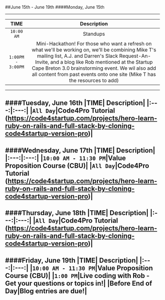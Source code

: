 ##June 15th - June 19th
####Monday, June 15th

---
|TIME| Description|
|:---:|:---:|
|`10:00 AM`|Standups|
|`1:00PM - 3:00PM`|Mini-Hackathon!  For those who want a refresh on what we'll be working on, we'll be combining Mike T's mailing list, A.J. and Darren's Slack Request-An-Invite, and a blog like Rob mentioned at the Startup Cape Breton 3.0 brainstorming event. We wil also add all content from past events onto one site (Mike T has the resources to add)|
---
####Tuesday, June 16th
|TIME| Description|
|:---:|:---:|
|`All Day`|Code4Pro Tutorial (https://code4startup.com/projects/hero-learn-ruby-on-rails-and-full-stack-by-cloning-code4startup-version-pro)|
---
####Wednesday, June 17th
|TIME| Description|
|:---:|:---:|
|`10:00 AM - 11:30 PM`|Value Proposition Course (CBU)|
|`All Day`|Code4Pro Tutorial (https://code4startup.com/projects/hero-learn-ruby-on-rails-and-full-stack-by-cloning-code4startup-version-pro)|
---
####Thursday, June 18th
|TIME| Description|
|:---:|:---:|
|`All Day`|Code4Pro Tutorial (https://code4startup.com/projects/hero-learn-ruby-on-rails-and-full-stack-by-cloning-code4startup-version-pro)|
---
####Friday, June 19th
|TIME| Description|
|:---:|:---:|
|`10:00 AM - 11:30 PM`|Value Proposition Course (CBU)|
|`1:00 PM`|Live coding with Rob - Get your questions or topics in!|
|Before End of Day|Blog entries are due!|
---
